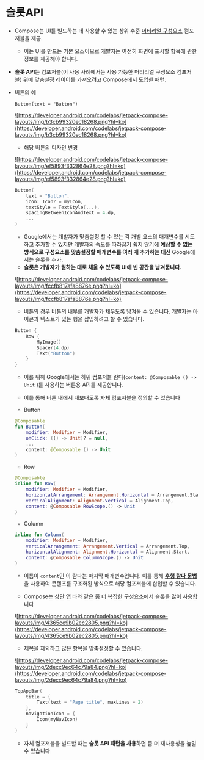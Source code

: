 # 슬롯API

- Compose는 UI를 빌드하는 데 사용할 수 있는 상위 수준 [머티리얼 구성요소](https://material.io/components/) 컴포저블을 제공.
    - 이는 UI를 만드는 기본 요소이므로 개발자는 여전히 화면에 표시할 항목에 관한 정보를 제공해야 합니다.
- **슬롯 API**는 컴포저블(이 사용 사례에서는 사용 가능한 머티리얼 구성요소 컴포저블) 위에 맞춤설정 레이어를 가져오려고 Compose에서 도입한 패턴.
- 버튼의 예
    
    `Button(text = "Button")`
    
    ![https://developer.android.com/codelabs/jetpack-compose-layouts/img/b3cb99320ec18268.png?hl=ko](https://developer.android.com/codelabs/jetpack-compose-layouts/img/b3cb99320ec18268.png?hl=ko)
    
    - 해당 버튼의 디자인 변경
    
    ![https://developer.android.com/codelabs/jetpack-compose-layouts/img/ef5893f332864e28.png?hl=ko](https://developer.android.com/codelabs/jetpack-compose-layouts/img/ef5893f332864e28.png?hl=ko)
    
    ```kotlin
    Button(
        text = "Button",
        icon: Icon? = myIcon,
        textStyle = TextStyle(...),
        spacingBetweenIconAndText = 4.dp,
        ...
    )
    ```
    
    - Google에서는 개발자가 맞춤설정 할 수 있는 각 개별 요소의 매개변수를 시도하고 추가할 수 있지만 개발자의 속도를 따라잡기 쉽지 않기에 **예상할 수 없는 방식으로 구성요소를 맞춤설정할 매개변수를 여러 개 추가하는 대신** Google에서는 슬롯을 추가.
    - **슬롯은 개발자가 원하는 대로 채울 수 있도록 UI에 빈 공간을 남겨둡니다.**
    
    ![https://developer.android.com/codelabs/jetpack-compose-layouts/img/fccfb817afa8876e.png?hl=ko](https://developer.android.com/codelabs/jetpack-compose-layouts/img/fccfb817afa8876e.png?hl=ko)
    
    - 버튼의 경우 버튼의 내부를 개발자가 채우도록 남겨둘 수 있습니다. 개발자는 아이콘과 텍스트가 있는 행을 삽입하려고 할 수 있습니다.
    
    ```kotlin
    Button {
        Row {
            MyImage()
            Spacer(4.dp)
            Text("Button")
        }
    }
    ```
    
    - 이를 위해 Google에서는 하위 컴포저블 람다(`content: @Composable () -> Unit`
    )를 사용하는 버튼용 API를 제공합니다.
    - 이를 통해 버튼 내에서 내보내도록 자체 컴포저블을 정의할 수 있습니다
    
    - Button
    
    ```kotlin
    @Composable
    fun Button(
        modifier: Modifier = Modifier,
        onClick: (() -> Unit)? = null,
        ...
        content: @Composable () -> Unit
    )
    ```
    
    - Row
    
    ```kotlin
    @Composable
    inline fun Row(
        modifier: Modifier = Modifier,
        horizontalArrangement: Arrangement.Horizontal = Arrangement.Start,
        verticalAlignment: Alignment.Vertical = Alignment.Top,
        content: @Composable RowScope.() -> Unit
    )
    ```
    
    - Column
    
    ```kotlin
    inline fun Column(
        modifier: Modifier = Modifier,
        verticalArrangement: Arrangement.Vertical = Arrangement.Top,
        horizontalAlignment: Alignment.Horizontal = Alignment.Start,
        content: @Composable ColumnScope.() -> Unit
    )
    ```
    
    - 이름이 `content`인 이 람다는 마지막 매개변수입니다. 이를 통해 **[후행 람다 문법](https://kotlinlang.org/docs/reference/lambdas.html#passing-a-lambda-to-the-last-parameter)**
    을 사용하여 콘텐츠를 구조화된 방식으로 해당 컴포저블에 삽입할 수 있습니다.
    
    - Compose는 상단 앱 바와 같은 좀 더 복잡한 구성요소에서 슬롯을 많이 사용합니다
    
    ![https://developer.android.com/codelabs/jetpack-compose-layouts/img/4365ce9b02ec2805.png?hl=ko](https://developer.android.com/codelabs/jetpack-compose-layouts/img/4365ce9b02ec2805.png?hl=ko)
    
    - 제목을 제외하고 많은 항목을 맞춤설정할 수 있습니다.
    
    ![https://developer.android.com/codelabs/jetpack-compose-layouts/img/2decc9ec64c79a84.png?hl=ko](https://developer.android.com/codelabs/jetpack-compose-layouts/img/2decc9ec64c79a84.png?hl=ko)
    
    ```kotlin
    TopAppBar(
        title = {
            Text(text = "Page title", maxLines = 2)
        },
        navigationIcon = {
            Icon(myNavIcon)
        }
    )
    ```
    
    - 자체 컴포저블을 빌드할 때는 **슬롯 API 패턴을 사용**하면 좀 더 재사용성을 높일 수 있습니다
